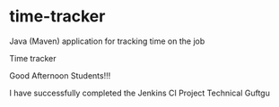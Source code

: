 # time-tracker
Java (Maven) application for tracking time on the job

Time tracker

Good Afternoon Students!!!


I have successfully completed  the Jenkins CI Project
Technical Guftgu
